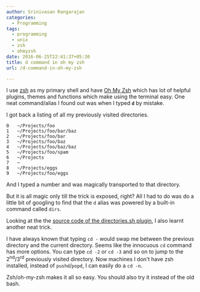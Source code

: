 ```yaml
---
author: Srinivasan Rangarajan
categories: 
  - Programming
tags:
  - programming
  - unix
  - zsh
  - ohmyzsh
date: 2016-06-25T22:41:37+05:30
title: d command in oh my zsh
url: /d-command-in-oh-my-zsh

---
```


I use [zsh](http://www.zsh.org/) as my primary shell and have [Oh My Zsh](http://ohmyz.sh/) which has lot of helpful plugins, themes and functions which make using the terminal easy. One neat command/alias I found out was when I typed **`d`** by mistake. 

<!--more-->

I got back a listing of all my previously visited directories.

    0   ~/Projects/foo
    1   ~/Projects/foo/bar/baz
    2   ~/Projects/foo/bar
    3   ~/Projects/foo/baz
    4   ~/Projects/foo/baz/baz
    5   ~/Projects/foo/spam
    6   ~/Projects
    7   ~
    8   ~/Projects/eggs
    9   ~/Projects/foo/eggs

And I typed a number and was magically transported to that directory. 

But it is all magic only till the trick is exposed, right? All I had to do was do a little bit of googling to find that the `d` alias was powered by a built-in command called `dirs`. 

Looking at the the [source code of the directories.sh plugin](https://github.com/robbyrussell/oh-my-zsh/blob/master/lib/directories.zsh), I also learnt another neat trick. 

I have always known that typing `cd -` would swap me between the previous directory and the current directory. Seems like the innocuous `cd` command has more options. You can type `cd -2` or `cd -3` and so on to jump to the 2<sup>nd</sup>/3<sup>rd</sup> previously visited directory. Now machines I don't have zsh installed, instead of `pushd`/`popd`, I can easily do a `cd -n`.

Zsh/oh-my-zsh makes it all so easy. You should also try it instead of the old bash.